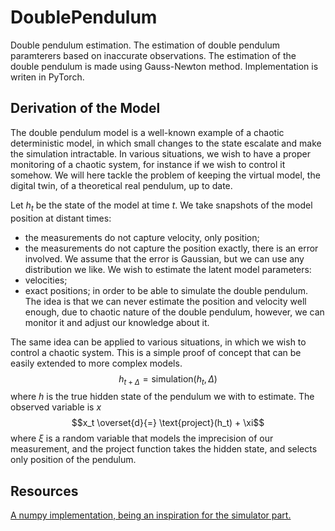 # DoublePendulum
Double pendulum estimation. The estimation of double pendulum paramterers based on inaccurate observations. 
The estimation of the double pendulum is made using Gauss-Newton method. Implementation is writen in PyTorch.

## Derivation of the Model

The double pendulum model is a well-known example of a chaotic deterministic model, in which small changes to the state escalate and make the simulation intractable. In various situations, we wish to have a proper monitoring of a chaotic system, for instance if we wish to control it somehow. We will here tackle the problem of keeping the virtual model, the digital twin, of a theoretical real pendulum, up to date.

Let $h_t$ be the state of the model at time $t$. We take snapshots of the model
position at distant times:
* the measurements do not capture velocity, only position;
* the measurements do not capture the position exactly,
    there is an error involved. We assume that the error is Gaussian,
    but we can use any distribution we like.
We wish to estimate the latent model parameters:
* velocities;
* exact positions;
in order to be able to simulate the double pendulum. The idea is that we can never
estimate the position and velocity well enough, due to chaotic nature of the
double pendulum, however, we can monitor it and adjust our knowledge about it.

The same idea can be applied to various situations, in which we wish to control
a chaotic system. This is a simple proof of concept that can be easily extended
to more complex models.
$$h_{t+\Delta} = \text{simulation}(h_t, \Delta)$$
where $h$ is the true hidden state of the pendulum we with to estimate.
The observed variable is $x$
$$x_t \overset{d}{=} \text{project}(h_t) + \xi$$
where $\xi$ is a random variable that models the imprecision of our measurement,
and the project function takes the hidden state, and selects only position of the
pendulum.

## Resources

[A numpy implementation, being an inspiration for the simulator part.](https://matplotlib.org/stable/gallery/animation/double_pendulum.html) 
